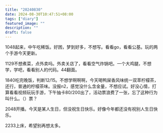 ```yaml
---
title: "20240830"
date: 2024-08-30T10:47:51+08:00
tags: ["diary"]
featured_image: ""
description: ""
draft: false
---
```

1048起来，中午吃稀饭。好困，梦到好多，不想写。看看go，看看公基。玩的两个手游今天更新。

1129不想煮菜，点外卖吗。外卖关店了，看看空气炸锅吧。一个大鸡腿，不想学，学吧，看看别人的代码。44翻面。

1840吃完晚饭，判断12/15。不想学啊啊啊，今天喝鸭屎香风味统一双萃柠檬茶，还行，普通的柠檬茶味。没报n2，感觉没什么含金量，不想应试。好没心情，打算看看视频玩玩手游，下午抽卡80/200出了，活动票浪费了一张，忘了这种行为叫什么。（）票？

2048开播。今天是某人生日，但没祝生日快乐。好像今年都还没有祝别人生日快乐。

2233上床，希望别再想太多。
